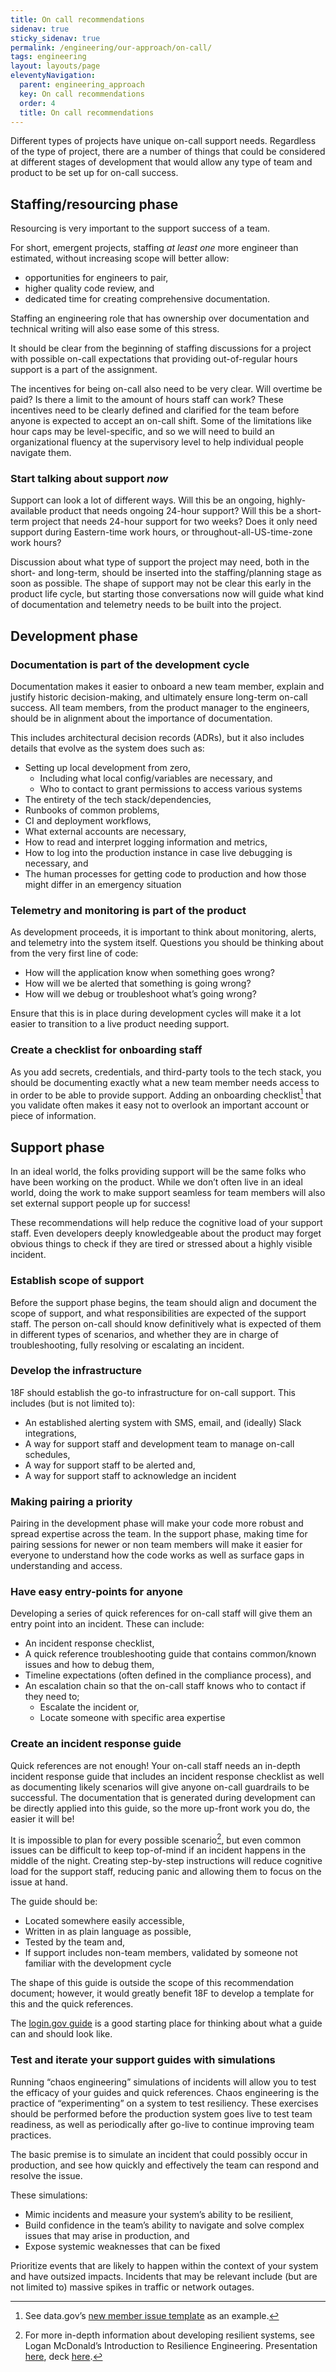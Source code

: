 ```yaml
---
title: On call recommendations 
sidenav: true
sticky_sidenav: true
permalink: /engineering/our-approach/on-call/
tags: engineering
layout: layouts/page
eleventyNavigation: 
  parent: engineering_approach
  key: On call recommendations 
  order: 4
  title: On call recommendations 
---
```

Different types of projects have unique on-call support needs.
Regardless of the type of project, there are a number of things that
could be considered at different stages of development that would
allow any type of team and product to be set up for on-call success.

## Staffing/resourcing phase
Resourcing is very important to the support success of a team.

For short, emergent projects, staffing *at least one* more engineer than estimated,
without increasing scope will better allow:
 - opportunities for engineers to pair,
 - higher quality code review, and
 - dedicated time for creating comprehensive documentation.

Staffing an engineering role that has ownership over documentation and technical
writing will also ease some of this stress.

It should be clear from the beginning of staffing discussions for a project with
possible on-call expectations that providing out-of-regular hours support is a part
of the assignment.

The incentives for being on-call also need to be very clear. Will overtime be paid?
Is there a limit to the amount of hours staff can work? These incentives need to be
clearly defined and clarified for the team before anyone is expected to accept an
on-call shift. Some of the limitations like hour caps may be level-specific, and so
we will need to build an organizational fluency at the supervisory level to help
individual people navigate them.

### Start talking about support *now*
Support can look a lot of different ways. Will this be an ongoing, highly-available
product that needs ongoing 24-hour support? Will this be a short-term project that
needs 24-hour support for two weeks? Does it only need support during Eastern-time
work hours, or throughout-all-US-time-zone work hours? 

Discussion about what type of support the project may need, both in the short- and
long-term, should be inserted into the staffing/planning stage as soon as possible.
The shape of support may not be clear this early in the product life cycle, but
starting those conversations now will guide what kind of documentation and telemetry
needs to be built into the project.

## Development phase

### Documentation is part of the development cycle
Documentation makes it easier to onboard a new team member, explain and justify
historic decision-making, and ultimately ensure long-term on-call success. All team
members, from the product manager to the engineers, should be in alignment about the
importance of documentation.

This includes architectural decision records (ADRs), but it also includes details
that evolve as the system does such as:
- Setting up local development from zero,
  - Including what local config/variables are necessary, and
  - Who to contact to grant permissions to access various systems
- The entirety of the tech stack/dependencies,
- Runbooks of common problems,
- CI and deployment workflows,
- What external accounts are necessary, 
- How to read and interpret logging information and metrics,
- How to log into the production instance in case live debugging is necessary, and
- The human processes for getting code to production and how those might differ in an emergency situation

### Telemetry and monitoring is part of the product
As development proceeds, it is important to think about monitoring, alerts, and
telemetry into the system itself. Questions you should be thinking about from the
very first line of code:
- How will the application know when something goes wrong?
- How will we be alerted that something is going wrong?
- How will we debug or troubleshoot what’s going wrong?

Ensure that this is in place during development cycles will make it a lot easier to
transition to a live product needing support.

### Create a checklist for onboarding staff
As you add secrets, credentials, and third-party tools to the tech stack, you should
be documenting exactly what a new team member needs access to in order to be able to
provide support. Adding an onboarding checklist[^1] that you validate often makes it
easy not to overlook an important account or piece of information.

## Support phase
In an ideal world, the folks providing support will be the same folks who have been
working on the product. While we don’t often live in an ideal world, doing the work
to make support seamless for team members will also set external support people up
for success!

These recommendations will help reduce the cognitive load of your support staff. Even
developers deeply knowledgeable about the product may forget obvious things to check
if they are tired or stressed about a highly visible incident.

### Establish scope of support
Before the support phase begins, the team should align and document the scope of
support, and what responsibilities are expected of the support staff. The person
on-call should know definitively what is expected of them in different types of
scenarios, and whether they are in charge of troubleshooting, fully resolving or
escalating an incident. 

### Develop the infrastructure
18F should establish the go-to infrastructure for on-call support. This includes (but
is not limited to):
- An established alerting system with SMS, email, and (ideally) Slack integrations,
- A way for support staff and development team to manage on-call schedules,
- A way for support staff to be alerted and,
- A way for support staff to acknowledge an incident

### Making pairing a priority
Pairing in the development phase will make your code more robust and spread expertise
across the team. In the support phase, making time for pairing sessions for newer or
non team members will make it easier for everyone to understand how the code works as
well as surface gaps in understanding and access.

### Have easy entry-points for anyone
Developing a series of quick references for on-call staff will give them an entry
point into an incident. These can include:
- An incident response checklist,
- A quick reference troubleshooting guide that contains common/known issues and how to debug them,
- Timeline expectations (often defined in the compliance process), and
- An escalation chain so that the on-call staff knows who to contact if they need to;
  - Escalate the incident or,
  - Locate someone with specific area expertise

### Create an incident response guide
Quick references are not enough! Your on-call staff needs an in-depth incident response
guide that includes an incident response checklist as well as documenting likely
scenarios will give anyone on-call guardrails to be successful. The documentation that
is generated during development can be directly applied into this guide, so the more
up-front work you do, the easier it will be!

It is impossible to plan for every possible scenario[^2], but even common issues can
be difficult to keep top-of-mind if an incident happens in the middle of the night.
Creating step-by-step instructions will reduce cognitive load for the support staff,
reducing panic and allowing them to focus on the issue at hand.

The guide should be:
- Located somewhere easily accessible,
- Written in as plain language as possible,
- Tested by the team and,
- If support includes non-team members, validated by someone not familiar with the development cycle 

The shape of this guide is outside the scope of this recommendation document; however,
it would greatly benefit 18F to develop a template for this and the quick references.

The [login.gov guide](https://handbook.login.gov/articles/secops-incident-response-guide.html)
is a good starting place for thinking about what a guide can and should look like.

### Test and iterate your support guides with simulations
Running “chaos engineering” simulations of incidents will allow you to test the
efficacy of your guides and quick references. Chaos engineering is the practice of
“experimenting” on a system to test resiliency. These exercises should be performed
before the production system goes live to test team readiness, as well as periodically
after go-live to continue improving team practices.

The basic premise is to simulate an incident that could possibly occur in production,
and see how quickly and effectively the team can respond and resolve the issue.

These simulations:
- Mimic incidents and measure your system’s ability to be resilient, 
- Build confidence in the team’s ability to navigate and solve complex issues that may arise in production, and
- Expose systemic weaknesses that can be fixed

Prioritize events that are likely to happen within the context of your system and have outsized impacts. Incidents that may be relevant include (but are not limited to) massive spikes in traffic or network outages. 

[^1]: See data.gov’s [new member issue template](https://github.com/GSA/datagov-deploy/blob/master/.github/ISSUE_TEMPLATE/onboard-team-member.md) as an example.
[^2]: For more in-depth information about developing resilient systems, see Logan McDonald’s Introduction to Resilience Engineering. Presentation [here](https://drive.google.com/file/d/18edrkHIemf1gvcekZOklmZx5Rvj4SzLv/view?usp=sharing), deck [here](https://docs.google.com/presentation/d/1W9wKibgBvxCFpvLPNtGnkPiPDigAE1ih7MFFwTduLGI/edit#slide=id.g5ecdbbee9e_0_0).